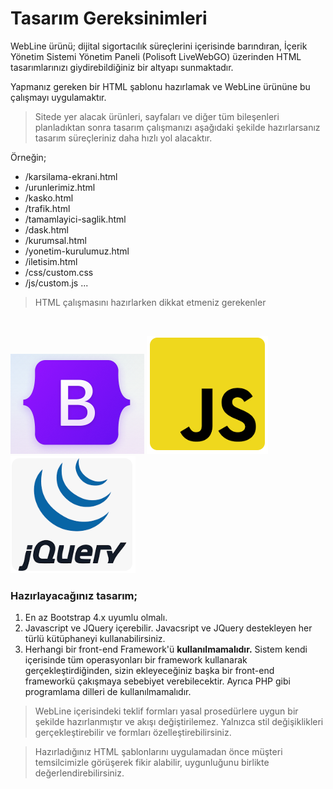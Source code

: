 # Tasarım Gereksinimleri

WebLine ürünü; dijital sigortacılık süreçlerini içerisinde barındıran, İçerik Yönetim Sistemi Yönetim Paneli (Polisoft LiveWebGO) üzerinden HTML tasarımlarınızı giydirebildiğiniz bir altyapı sunmaktadır.

Yapmanız gereken bir HTML şablonu hazırlamak ve WebLine ürününe bu çalışmayı uygulamaktır. 

> Sitede yer alacak ürünleri, sayfaları ve diğer tüm bileşenleri planladıktan sonra tasarım çalışmanızı aşağıdaki şekilde hazırlarsanız tasarım süreçleriniz daha hızlı yol alacaktır.

<p>Örneğin;</p>

- /karsilama-ekrani.html
- /urunlerimiz.html
- /kasko.html
- /trafik.html
- /tamamlayici-saglik.html
- /dask.html
- /kurumsal.html
- /yonetim-kurulumuz.html
- /iletisim.html
- /css/custom.css
- /js/custom.js
...


> HTML çalışmasını hazırlarken dikkat etmeniz gerekenler
<br>

![Alt text](image-54.png)
![Alt text](image-55.png)
![Alt text](image-56.png)

<h3>Hazırlayacağınız tasarım;</h3>
<ol>
  <li>En az Bootstrap 4.x uyumlu olmalı.</li>
  <li>Javascript ve JQuery içerebilir. Javacsript ve JQuery destekleyen her türlü kütüphaneyi kullanabilirsiniz.</li>
  <li>Herhangi bir front-end Framework'ü <b>kullanılmamalıdır.</b> Sistem kendi içerisinde tüm operasyonları bir framework kullanarak gerçekleştirdiğinden, sizin ekleyeceğiniz başka bir front-end frameworkü çakışmaya sebebiyet verebilecektir. Ayrıca PHP gibi programlama dilleri de kullanılmamalıdır.
  </li>
</ol>

> WebLine içerisindeki teklif formları yasal prosedürlere uygun bir şekilde hazırlanmıştır ve akışı değiştirilemez. Yalnızca stil değişiklikleri gerçekleştirebilir ve formları özelleştirebilirsiniz.

> Hazırladığınız HTML şablonlarını uygulamadan önce müşteri temsilcimizle görüşerek fikir alabilir, uygunluğunu birlikte değerlendirebilirsiniz.